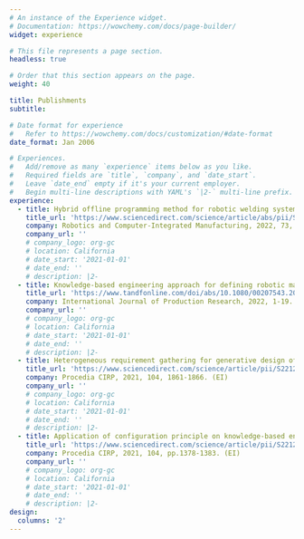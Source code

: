 ```yaml
---
# An instance of the Experience widget.
# Documentation: https://wowchemy.com/docs/page-builder/
widget: experience

# This file represents a page section.
headless: true

# Order that this section appears on the page.
weight: 40

title: Publishments
subtitle:

# Date format for experience
#   Refer to https://wowchemy.com/docs/customization/#date-format
date_format: Jan 2006

# Experiences.
#   Add/remove as many `experience` items below as you like.
#   Required fields are `title`, `company`, and `date_start`.
#   Leave `date_end` empty if it's your current employer.
#   Begin multi-line descriptions with YAML's `|2-` multi-line prefix.
experience:
  - title: Hybrid offline programming method for robotic welding systems
    title_url: 'https://www.sciencedirect.com/science/article/abs/pii/S0736584521001198'
    company: Robotics and Computer-Integrated Manufacturing, 2022, 73, 102238. (SCI, IF = 5.666)
    company_url: ''
    # company_logo: org-gc
    # location: California
    # date_start: '2021-01-01'
    # date_end: ''
    # description: |2-
  - title: Knowledge-based engineering approach for defining robotic manufacturing system architectures
    title_url: 'https://www.tandfonline.com/doi/abs/10.1080/00207543.2022.2037025'
    company: International Journal of Production Research, 2022, 1-19. (SCI, IF = 8.568)
    company_url: ''
    # company_logo: org-gc
    # location: California
    # date_start: '2021-01-01'
    # date_end: ''
    # description: |2-
  - title: Heterogeneous requirement gathering for generative design of robotic manufacturing systems
    title_url: 'https://www.sciencedirect.com/science/article/pii/S2212827121012129'
    company: Procedia CIRP, 2021, 104, 1861-1866. (EI)
    company_url: ''
    # company_logo: org-gc
    # location: California
    # date_start: '2021-01-01'
    # date_end: ''
    # description: |2-
  - title: Application of configuration principle on knowledge-based engineering for manufacturing system design
    title_url: 'https://www.sciencedirect.com/science/article/pii/S2212827121011306'
    company: Procedia CIRP, 2021, 104, pp.1378-1383. (EI)
    company_url: ''
    # company_logo: org-gc
    # location: California
    # date_start: '2021-01-01'
    # date_end: ''
    # description: |2-
design:
  columns: '2'
---
```

